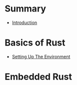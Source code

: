 # Summary

- [Introduction](./introduction.md)

# Basics of Rust

- [Setting Up The Environment](./setting_up.md)

# Embedded Rust
